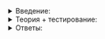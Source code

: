 <details>
<summary>Введение:</summary>

# Введение

В этой теме вы разберётесь, что спрятано под капотом у стандартных контейнеров. Используя эти знания, научитесь разумно выбирать контейнер для реализации своих задач. А ещё пойдёте дальше и разработаете собственный вектор.

</details>

<details>
<summary>Теория + тестирование:</summary>

# Эффективный вектор

О векторе сказано уже много. Резюмируем ваши знания. Его главное свойство, объясняющее все сильные и слабые стороны, — это последовательное расположение всех элементов в памяти. Создадим вектор из трёх элементов и добавим один элемент в конец:

```cpp
vector<int> v = {1, 2, 3};
v.push_back(4);

```

При создании вектора на стеке появится объект под именем  `v`, который будет содержать информацию о векторе:

-   `int* data`  — указатель на выделенный на куче отрезок памяти для трёх элементов типа  `int`;
-   `size`  — количество элементов, которые в данный момент находятся в векторе;
-   `capacity`  — количество элементов, для которых потенциально есть место в выделенной памяти, тоже три.

Данные всех трёх параметров можно получить через одноимённые методы вектора.

----------

Что будет выведено в результате работы этой программы?

```cpp
vector<int> v = {1, 2, 3};
v.push_back(4);
const int* data = v.data();
for (int i = 0; i < v.size(); ++i) {
    cout << *(data + i) << ' ';
}
cout << endl;
for (int i = 0; i < v.capacity(); ++i) {
    cout << *(data + i) << ' ';
}

```

```cpp
1 2 3 4
1 2 3 4

```

-   ```cpp
    1 2 3 4
    1 2 3 4 (и дальше два неожиданных числа)
    
    ```
    
-   Ничего выведено не будет, возникнет исключение.
    

Два неизвестных числа у каждого пользователя могут быть разными. Это не цифры из лотереи, а некий мусор, лежавший в памяти, которую сейчас использует вектор для хранения элементов.  `Capacity`  вектора выросла вдвое: была 3, стала 6. Но  `size`  вектора увеличился на единицу: был 3, стал 4. Когда появятся новые элементы, вектор просто перезапишет их на место мусора. С дальнейшим добавлением элементов  `size`  станет равен  `capacity`, и вектору снова придётся её удвоить.

Для освобождения от мусора есть специальный метод. Он нечасто используется и называется  `shrink_to_fit`. Метод переаллоцирует память так, чтобы  `capacity`  стала равна  `size`. Интересно, что этот запрос необязательно будет выполнен. Реализация контейнера такова, что запрос можно оставить без внимания. Да, и такое бывает.

Вернёмся к добавлению элементов в вектор.

----------

В каком порядке будут выполнены эти шаги при работе метода  `push_back`?

1.  Выделение нового блока памяти в два раза больше предыдущего
2.  Добавление нового элемента
3.  Копирование старых элементов из предыдущего блока памяти в новый
4.  Освобождение предыдущего блока памяти, увеличение  `capacity`  и  `size`
5.  Проверка, достаточно ли capacity, чтобы добавить новый элемент

-   5, 1, 3, 2, 4
    
-   5, 4, 1, 3, 2,
    
-   5, 1, 3, 4, 2
    

Как только добавим в вектор ещё два элемента, место кончится опять. Снова придётся перевыделять память, увеличивая  `capacity`  в два раза, и копировать туда элементы старого блока. Согласитесь, это неэффективно, если мы заранее знаем, сколько элементов должно быть в векторе. Именно для таких случаев есть метод  `reserve`, который вы уже встречали в пятом спринте.

----------

Какой ещё важный сторонний эффект у того, что при добавлении элемента в вектор память может перевыделяться?

-   Известны ошибки, которые возникают при копировании элементов вектора в новый участок памяти. Нужно их опасаться.
    
-   Указатель, полученный методом  `data`, будет инвалидироваться. После любых операций, которые потенциально могут перевыделять память, лучше этот указатель переопределить, вызвав метод  `data`  заново.
    
-   Метод  `size`  не всегда возвращает верное значение. Лучше вычислить разницу между  `capacity`  и  `end`.
    

Не забудьте ответ на этот вопрос. Указатель вектора имеет свойство инвалидироваться или, иначе говоря, становиться неверным, недействительным.

Реализация  `SimpleVector`  похожа на реализацию стандартного вектора. Внутри вектора есть указатель на участок памяти, где располагаются элементы, и по ним можно итерировать. В конце этой темы вернёмся к  `SimpleVector`  и улучшим его реализацию, добавив метод  `Reserve`.

</details>

<details>
<summary>Ответы:</summary>

# Ответы на задания


Что будет выведено в результате работы этой программы?

```cpp
vector<int> v = {1, 2, 3};
v.push_back(4);
const int* data = v.data();
for (int i = 0; i < v.size(); ++i) {
    cout << *(data + i) << ' ';
}
cout << endl;
for (int i = 0; i < v.capacity(); ++i) {
    cout << *(data + i) << ' ';
}

```

-   **(-)**

```cpp
1 2 3 4
1 2 3 4

```

-   **(+)**  `cpp 1 2 3 4 1 2 3 4 (и дальше два неожиданных числа)`
    
-   **(-)**  Ничего выведено не будет, возникнет исключение.
    

----------

В каком порядке будут выполнены эти шаги при работе метода  `push_back`?

1.  Выделение нового блока памяти в два раза больше предыдущего
2.  Добавление нового элемента
3.  Копирование старых элементов из предыдущего блока памяти в новый
4.  Освобождение предыдущего блока памяти, увеличение  `capacity`  и  `size`
5.  Проверка, достаточно ли capacity, чтобы добавить новый элемент

-   **(+)**  5, 1, 3, 2, 4
    
-   **(-)**  5, 4, 1, 3, 2,
    
-   **(-)**  5, 1, 3, 4, 2
    

----------

Какой ещё важный сторонний эффект у того, что при добавлении элемента в вектор память может перевыделяться?

-   **(-)**  Известны ошибки, которые возникают при копировании элементов вектора в новый участок памяти. Нужно их опасаться.
    
-   **(+)**  Указатель, полученный методом  `data`, будет инвалидироваться. После любых операций, которые потенциально могут перевыделять память, лучше этот указатель переопределить, вызвав метод  `data`  заново.
    
-   **(-)**  Метод  `size`  не всегда возвращает верное значение. Лучше вычислить разницу между  `capacity`  и  `end`.

</details>
